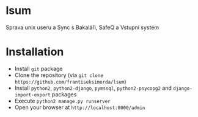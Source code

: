 # lsum
Sprava unix useru a Sync s Bakaláři, SafeQ a Vstupní systém

# Installation
- Install `git` package
- Clone the repository (via `git clone https://github.com/frantiseksimorda/lsum`)
- Install `python2`, `python2-django`, `pymssql`, `python2-psycopg2` and `django-import-export` packages
- Execute `python2 manage.py runserver`
- Open your browser at `http://localhost:8000/admin`


